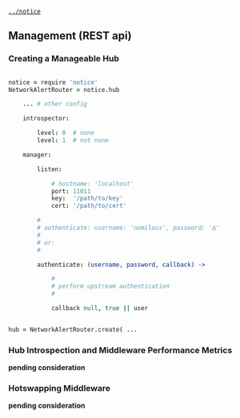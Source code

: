 [`../notice`](../notice)

Management (REST api)
---------------------

### Creating a Manageable Hub

```coffee

notice = require 'notice'
NetworkAlertRouter = notice.hub

    ... # other config

    introspector:

        level: 0  # none
        level: 1  # not none

    manager:

        listen: 

            # hostname: 'localhost'
            port: 11011
            key:  '/path/to/key'
            cert: '/path/to/cert'

        # 
        # authenticate: username: 'nomilous', password: '∆'
        # 
        # or: 
        # 

        authenticate: (username, password, callback) -> 

            #
            # perform upstream authentication
            #

            callback null, true || user


hub = NetworkAlertRouter.create( ...

```


### Hub Introspection and Middleware Performance Metrics

**pending consideration**

### Hotswapping Middleware

**pending consideration**

